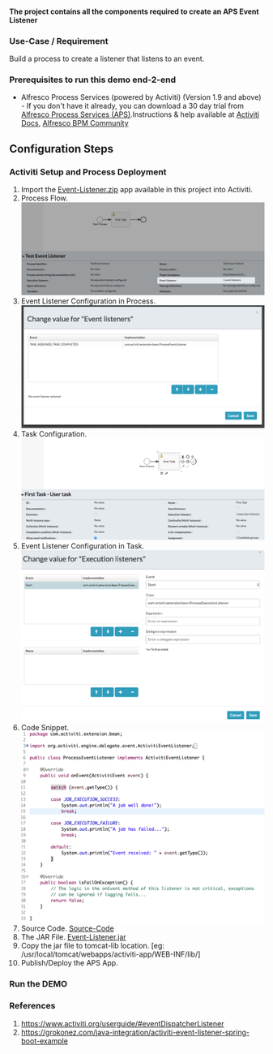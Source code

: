 #### The project contains all the components required to create an APS Event Listener

### Use-Case / Requirement
Build a process to create a listener that listens to an event.


### Prerequisites to run this demo end-2-end

* Alfresco Process Services (powered by Activiti) (Version 1.9 and above) - If you don't have it already, you can download a 30 day trial from [Alfresco Process Services (APS)](https://www.alfresco.com/products/business-process-management/alfresco-activiti).Instructions & help available at [Activiti Docs](http://docs.alfresco.com/activiti/docs/), [Alfresco BPM Community](https://community.alfresco.com/community/bpm)


## Configuration Steps

### Activiti Setup and Process Deployment
1. Import the [Event-Listener.zip](Event-Listener.zip) app available in this project into Activiti.
2. Process Flow.  ![Process-Flow](Process-Flow.png)
3. Event Listener Configuration in Process. ![Request-Mapping](Request-Mapping.png)
4. Task Configuration.   ![Human-Task-Configuration](Human-Task-Configuration.png)
5. Event Listener Configuration in Task. ![Request-Mapping-2](Request-Mapping-2.png)
6. Code Snippet. ![Code-Snippet](Java-Code.png)
7. Source Code. [Source-Code](activiti-extension-event-listener-java-code.zip)
8. The JAR File. [Event-Listener.jar](activiti-extension-event-listener-jar-1.0-SNAPSHOT.jar)
9. Copy the jar file to tomcat-lib location. [eg: /usr/local/tomcat/webapps/activiti-app/WEB-INF/lib/]
10. Publish/Deploy the APS App.


### Run the DEMO

### References
1. https://www.activiti.org/userguide/#eventDispatcherListener
2. https://grokonez.com/java-integration/activiti-event-listener-spring-boot-example